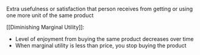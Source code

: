 
Extra usefulness or satisfaction that person receives from getting or using one more unit of the same product

[[Diminishing Marginal Utility]]: 
- Level of enjoyment from buying the same product decreases over time 
- When marginal utility is less than price, you stop buying the product


